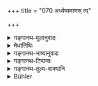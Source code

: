 +++
title = "070 अध्येष्यमाणस् त्व्"

+++

<details><summary>गङ्गानथ-मूलानुवादः</summary>

When about to study, he shall be taught with his face to the north, when he has sipped water according to law, has formed the Brahmāñjali (with his hands), wears light clothing and has the organs under full control.—(70)
</details>

<details><summary>मेधातिथिः</summary>

प्रत्यासन्ने भविष्यति ऌडयं द्रष्टव्यः । अध्ययने प्रवर्तमानः, अध्ययनम् आरभमाणः, अध्येतुम् इच्छन्न् इति यावत् । **उदङ्मुखो ऽध्याप्यः** । गौतमीये तु प्राङ्मुखो वा शिष्यः प्रत्यङ्मुख आचार्यः इति (ग्ध् १.५४) । **आचान्तो यथाशास्त्रम्** इति । प्रागुक्तम् आचमनविधिं स्मारयति । **ब्रह्माञ्जलिः कृतो** येनेति । आहिताग्न्यादेर् आकृतिगणत्वान् निष्ठान्तस्य परनिपातः । "ब्रह्माञ्जलिकृद्" इति वा पाठः । **लघुवासा** धौतवासाः । प्रक्षालनेन लघुनी वाससी भवतः । अतो लघुत्वेन वाससः शुद्धिर् लक्ष्यते । अथ वायं रोमादिस्थूलवसनः चित्तव्याक्षेपे ताड्यमानो न प्रहारं वेदयेत् ततश् च न युक्तः पठेत् । अपनीयमाने तु वाससि गुरोः खेदः स्यात् । निरावरणे च काये रज्ज्वादिना ताड्यमानो महतीं बालो वेदनाम् अनुभवेत् । अतो दृष्टार्थं लघुवासस्त्वम् । जितानि नियमितानीन्द्रियाण्य् उभयान्य् अपि येन स **जितेन्द्रियः** । न इतस् ततो वीक्षेत, यत् किंचिन् न शृणुयात्, अध्ययने ऽवहितो भवेत्, इत्य् उक्तं भवति ॥ २.७० ॥
</details>

<details><summary>गङ्गानथ-भाष्यानुवादः</summary>

The Future ending (in ‘*adhyīṣyamāṇaḥ*’) denotes the immediate future; and means ‘when engaging in study,’ ‘when beginning to study,’ ‘when desiring to proceed with his study.’

‘*He* *shall be* *taught*, *with hist face* *to* *the north*.’—Gautama (1.65) has laid down that ‘the pupil should face the east, while the Teacher faces the west.’

‘*When he has sipped water according to law*’—refers to the rules prescribed above regarding the sipping of water.

The compound ‘*brahmāñjalikṛtaḥ*’ is to be expounded as ‘he by whom Brahmāñjali has been formed.’ the past participal adjective (‘*kṛtaḥ*’)being placed at the end, according to Pāṇini 2.2.37;—the present compound being analogous to such compounds as ‘*āhitāgni*’ and the like. Or, we may read ‘*brahmāñjalikṛt*.’

‘*Wears light clothing*’;—*i.e*., with clothes thoroughly washed; a thorough washing always makes the cloth ‘light’; hence ‘lightness’ indicates *cleanliness*. Or, ‘light clothing’ may be taken in its literal sense, the lightness of the clothing being meant to serve a visible purpose: if the boy were

Heavily clad in thick woolen clothes, he would not feel the strokes of the rope with which he would be struck when found to be inattentive, and not feeling the stroke, he would not study in the proper manner; and if the teacher, on this account, found it necessary to remove the cloth from the back (each time that the rope would be laid on the back), this would tire the teacher himself; and further, if the boy were struck with the rope on the naked body, he, would feel great pain.

‘*One who has his organs under full control*’;—*i.e*., one who has fully subdued all bis organs, both external and internal. The sense is that he should not turn his eyes this way and that, should not listen to anything and everything that may be talked of, he should devote all his attention to his own study.—(70)
</details>

<details><summary>गङ्गानथ-टिप्पन्यः</summary>

‘*Laghuvāsāḥ*’—Lightly cothed,—clothed with washed, and hence light, dress’ (Medhātithi);—‘with clean clothes (Kullūka);—‘clothed in dress which is not gorgeous, *i. e*. which is less valuable than the Teacher’s’ (Rāghavānanda).

This verse is quoted in *Vidhānapārijāta*, (p. 521); in *Madanapārijāta* (p. 99);—and in *Vīramitrodaya* (Saṃskāra, p. 523), which having adopted the reading *prā?listu kṛtāpośo* for *???likṛto'dhvāpyo* explains that the presence of the two words ‘*āchāntaḥ*’ and ‘*kṛtāpośo*’—both of which denote *ācamana*—makes it clear that the *ācamana* is to be done twice.

Burnell refers to Ch. XV of *Prātiśākhya* of the Ṛgveda.

This verse is quoted in *Smṛticandrikā* (*Saṃskāra*, p. 136), which notes that this ‘*ācamana*’ forms part of the act of *Reading*;—in
*Saṃskāramayūkha* (p. 50) which has the same note;—in
*Saṃskāraratnamālā* (p. 315);—and in *Nṛsiṃhaprasāda* (Saṃskāra, p.
47a).
</details>

<details><summary>गङ्गानथ-तुल्य-वाक्यानि</summary>

*Kāmandaka* (2. 22-23).—‘The duties of the Religious Student are—to live
in the house of his preceptor, to tend the sacred fires, to study the Veda and its auxiliaries, to observe vows, to perform ablutions three times, to beg alms, and live with the teacher all his life In the absence of the preceptor, he may live with the preceptor’s son, or with one of his fellow-students;—or if he likes, he may adopt another mode of life.’

*Gautama-Dharmasūtra*, 1. 52, 54, 60.—‘Touching the organs with
Kuśa-grass;—permitted by the teacher, he should sit to the right of the teacher, facing the East or the North; touching the teacher’s left foot, with his hand, be should address the request to the teacher, saving “*Please sir, teach*.”

*Śaṅkha-Smṛti*, 3. 5.—‘Being permitted by the teacher, one should begin
reading, adopting the *Brahmāñjali* attitude, respectfully looking on the teacher’s face.’

*Laghu-Vyāsa* (Vīramitrodaya-Saṃskāra, p. 524).—‘He who reads a verse,
or a half or a quarter of it, without the teacher’s permission, is a
*stealer of Veda*, and falls into hell.’
</details>

<details><summary>Bühler</summary>

070	But (a student) who is about to begin the Study (of the Veda), shall receive instruction, after he has sipped water in accordance with the Institutes (of the sacred law), has made the Brahmangali, (has put on) a clean dress, and has brought his organs under due control.
</details>
